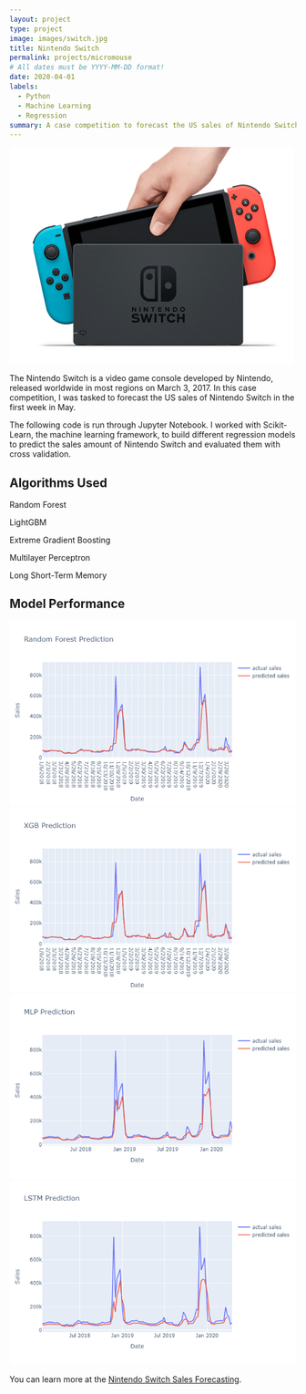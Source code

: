 ```yaml
---
layout: project
type: project
image: images/switch.jpg
title: Nintendo Switch
permalink: projects/micromouse
# All dates must be YYYY-MM-DD format!
date: 2020-04-01
labels:
  - Python
  - Machine Learning
  - Regression
summary: A case competition to forecast the US sales of Nintendo Switch in the first week of May. Won first place with the most accurate model.
---
```



<img class="Nintendo Switch" src="/images/switch.png">

The Nintendo Switch is a video game console developed by Nintendo, released worldwide in most regions on March 3, 2017. In this case competition, I was tasked to forecast the US sales of Nintendo Switch in the first week in May.

The following code is run through Jupyter Notebook. I worked with Scikit-Learn, the machine learning framework, to build different regression models to predict the sales amount of Nintendo Switch and evaluated them with cross validation.

## Algorithms Used
Random Forest

LightGBM

Extreme Gradient Boosting

Multilayer Perceptron
  
Long Short-Term Memory
  
## Model Performance

<img class="RandomForest Performance" src="/images/RandomForest.png">

<img class="RandomForest Performance" src="/images/XGBoost.png">

<img class="RandomForest Performance" src="/images/MLP2.png">

<img class="RandomForest Performance" src="/images/LSTM2.png">

You can learn more at the [Nintendo Switch Sales Forecasting](https://github.com/Ze-Long/Nintendo-Switch-Sales-Forecasting).



